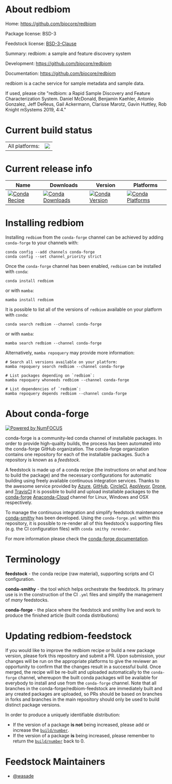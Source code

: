 About redbiom
=============

Home: https://github.com/biocore/redbiom

Package license: BSD-3

Feedstock license: [BSD-3-Clause](https://github.com/conda-forge/redbiom-feedstock/blob/main/LICENSE.txt)

Summary: redbiom: a sample and feature discovery system

Development: https://github.com/biocore/redbiom

Documentation: https://github.com/biocore/redbiom

redbiom is a cache service for sample metadata and sample data.

If used, please cite "redbiom: a Rapid Sample Discovery and Feature
Characterization System. Daniel McDonald, Benjamin Kaehler, Antonio
Gonzalez, Jeff DeReus, Gail Ackermann, Clarisse Marotz,
Gavin Huttley, Rob Knight mSystems 2019, 4:4."


Current build status
====================


<table><tr><td>All platforms:</td>
    <td>
      <a href="https://dev.azure.com/conda-forge/feedstock-builds/_build/latest?definitionId=8261&branchName=main">
        <img src="https://dev.azure.com/conda-forge/feedstock-builds/_apis/build/status/redbiom-feedstock?branchName=main">
      </a>
    </td>
  </tr>
</table>

Current release info
====================

| Name | Downloads | Version | Platforms |
| --- | --- | --- | --- |
| [![Conda Recipe](https://img.shields.io/badge/recipe-redbiom-green.svg)](https://anaconda.org/conda-forge/redbiom) | [![Conda Downloads](https://img.shields.io/conda/dn/conda-forge/redbiom.svg)](https://anaconda.org/conda-forge/redbiom) | [![Conda Version](https://img.shields.io/conda/vn/conda-forge/redbiom.svg)](https://anaconda.org/conda-forge/redbiom) | [![Conda Platforms](https://img.shields.io/conda/pn/conda-forge/redbiom.svg)](https://anaconda.org/conda-forge/redbiom) |

Installing redbiom
==================

Installing `redbiom` from the `conda-forge` channel can be achieved by adding `conda-forge` to your channels with:

```
conda config --add channels conda-forge
conda config --set channel_priority strict
```

Once the `conda-forge` channel has been enabled, `redbiom` can be installed with `conda`:

```
conda install redbiom
```

or with `mamba`:

```
mamba install redbiom
```

It is possible to list all of the versions of `redbiom` available on your platform with `conda`:

```
conda search redbiom --channel conda-forge
```

or with `mamba`:

```
mamba search redbiom --channel conda-forge
```

Alternatively, `mamba repoquery` may provide more information:

```
# Search all versions available on your platform:
mamba repoquery search redbiom --channel conda-forge

# List packages depending on `redbiom`:
mamba repoquery whoneeds redbiom --channel conda-forge

# List dependencies of `redbiom`:
mamba repoquery depends redbiom --channel conda-forge
```


About conda-forge
=================

[![Powered by
NumFOCUS](https://img.shields.io/badge/powered%20by-NumFOCUS-orange.svg?style=flat&colorA=E1523D&colorB=007D8A)](https://numfocus.org)

conda-forge is a community-led conda channel of installable packages.
In order to provide high-quality builds, the process has been automated into the
conda-forge GitHub organization. The conda-forge organization contains one repository
for each of the installable packages. Such a repository is known as a *feedstock*.

A feedstock is made up of a conda recipe (the instructions on what and how to build
the package) and the necessary configurations for automatic building using freely
available continuous integration services. Thanks to the awesome service provided by
[Azure](https://azure.microsoft.com/en-us/services/devops/), [GitHub](https://github.com/),
[CircleCI](https://circleci.com/), [AppVeyor](https://www.appveyor.com/),
[Drone](https://cloud.drone.io/welcome), and [TravisCI](https://travis-ci.com/)
it is possible to build and upload installable packages to the
[conda-forge](https://anaconda.org/conda-forge) [Anaconda-Cloud](https://anaconda.org/)
channel for Linux, Windows and OSX respectively.

To manage the continuous integration and simplify feedstock maintenance
[conda-smithy](https://github.com/conda-forge/conda-smithy) has been developed.
Using the ``conda-forge.yml`` within this repository, it is possible to re-render all of
this feedstock's supporting files (e.g. the CI configuration files) with ``conda smithy rerender``.

For more information please check the [conda-forge documentation](https://conda-forge.org/docs/).

Terminology
===========

**feedstock** - the conda recipe (raw material), supporting scripts and CI configuration.

**conda-smithy** - the tool which helps orchestrate the feedstock.
                   Its primary use is in the construction of the CI ``.yml`` files
                   and simplify the management of *many* feedstocks.

**conda-forge** - the place where the feedstock and smithy live and work to
                  produce the finished article (built conda distributions)


Updating redbiom-feedstock
==========================

If you would like to improve the redbiom recipe or build a new
package version, please fork this repository and submit a PR. Upon submission,
your changes will be run on the appropriate platforms to give the reviewer an
opportunity to confirm that the changes result in a successful build. Once
merged, the recipe will be re-built and uploaded automatically to the
`conda-forge` channel, whereupon the built conda packages will be available for
everybody to install and use from the `conda-forge` channel.
Note that all branches in the conda-forge/redbiom-feedstock are
immediately built and any created packages are uploaded, so PRs should be based
on branches in forks and branches in the main repository should only be used to
build distinct package versions.

In order to produce a uniquely identifiable distribution:
 * If the version of a package **is not** being increased, please add or increase
   the [``build/number``](https://docs.conda.io/projects/conda-build/en/latest/resources/define-metadata.html#build-number-and-string).
 * If the version of a package **is** being increased, please remember to return
   the [``build/number``](https://docs.conda.io/projects/conda-build/en/latest/resources/define-metadata.html#build-number-and-string)
   back to 0.

Feedstock Maintainers
=====================

* [@wasade](https://github.com/wasade/)

